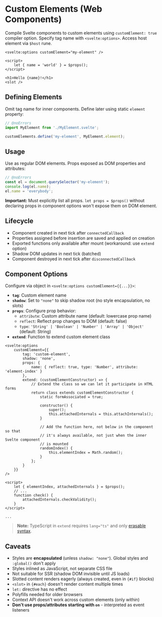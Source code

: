 # Custom Elements (Web Components)

Compile Svelte components to custom elements using `customElement: true` compiler option. Specify tag name with `<svelte:options>`. Access host element via `$host` rune.

```svelte
<svelte:options customElement="my-element" />

<script>
	let { name = 'world' } = $props();
</script>

<h1>Hello {name}!</h1>
<slot />
```

## Defining Elements

Omit tag name for inner components. Define later using static `element` property:

```js
// @noErrors
import MyElement from './MyElement.svelte';

customElements.define('my-element', MyElement.element);
```

## Usage

Use as regular DOM elements. Props exposed as DOM properties and attributes:

```js
// @noErrors
const el = document.querySelector('my-element');
console.log(el.name);
el.name = 'everybody';
```

**Important:** Must explicitly list all props. `let props = $props()` without declaring props in component options won't expose them on DOM element.

## Lifecycle

- Component created in next tick after `connectedCallback`
- Properties assigned before insertion are saved and applied on creation
- Exported functions only available after mount (workaround: use `extend` option)
- Shadow DOM updates in next tick (batched)
- Component destroyed in next tick after `disconnectedCallback`

## Component Options

Configure via object in `<svelte:options customElement={{...}}>`:

- **`tag`**: Custom element name
- **`shadow`**: Set to `"none"` to skip shadow root (no style encapsulation, no slots)
- **`props`**: Configure prop behavior:
  - `attribute`: Custom attribute name (default: lowercase prop name)
  - `reflect`: Reflect prop changes to DOM (default: false)
  - `type`: `'String' | 'Boolean' | 'Number' | 'Array' | 'Object'` (default: String)
- **`extend`**: Function to extend custom element class

```svelte
<svelte:options
	customElement={{
		tag: 'custom-element',
		shadow: 'none',
		props: {
			name: { reflect: true, type: 'Number', attribute: 'element-index' }
		},
		extend: (customElementConstructor) => {
			// Extend the class so we can let it participate in HTML forms
			return class extends customElementConstructor {
				static formAssociated = true;

				constructor() {
					super();
					this.attachedInternals = this.attachInternals();
				}

				// Add the function here, not below in the component so that
				// it's always available, not just when the inner Svelte component
				// is mounted
				randomIndex() {
					this.elementIndex = Math.random();
				}
			};
		}
	}}
/>

<script>
	let { elementIndex, attachedInternals } = $props();
	// ...
	function check() {
		attachedInternals.checkValidity();
	}
</script>

...
```

> **Note:** TypeScript in `extend` requires `lang="ts"` and only [erasable syntax](https://www.typescriptlang.org/tsconfig/#erasableSyntaxOnly).

## Caveats

- Styles are **encapsulated** (unless `shadow: "none"`). Global styles and `:global()` don't apply
- Styles inlined as JavaScript, not separate CSS file
- Not suitable for SSR (shadow DOM invisible until JS loads)
- Slotted content renders eagerly (always created, even in `{#if}` blocks)
- `<slot>` in `{#each}` doesn't render content multiple times
- `let:` directive has no effect
- Polyfills needed for older browsers
- Context API doesn't work across custom elements (only within)
- **Don't use props/attributes starting with `on`** - interpreted as event listeners